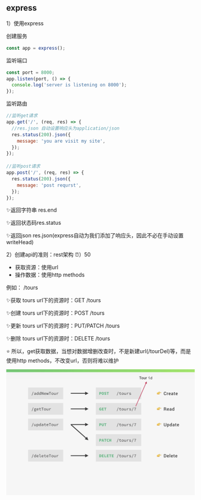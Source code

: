 ## express

1）使用express

创建服务

```javascript
const app = express();
```

监听端口

```javascript
const port = 8000;
app.listen(port, () => {
  console.log('server is listening on 8000');
});
```

监听路由

```javascript
//监听get请求
app.get('/', (req, res) => {
  //res.json 自动设置响应头为application/json
  res.status(200).json({
    message: 'you are visit my site',
  });
});

//监听post请求
app.post('/', (req, res) => {
  res.status(200).json({
    message: 'post requrst',
  });
});
```

✨返回字符串 res.end 

✨返回状态码res.status

✨返回json res.json(express自动为我们添加了响应头，因此不必在手动设置writeHead)



2）创建api的准则：rest架构 ⏰）50

* 获取资源：使用url
* 操作数据：使用http methods

例如： /tours

✨获取 tours url下的资源时：GET /tours

✨创建 tours url下的资源时：POST /tours

✨更新 tours url下的资源时：PUT/PATCH /tours

✨删除 tours url下的资源时：DELETE /tours

⭐️ 所以，get获取数据，当想对数据增删改查时，不是新建url(/tourDel)等，而是使用http methods，不改变url，否则将难以维护

<img src="https://raw.githubusercontent.com/player-404/images/main/%E6%88%AA%E5%B1%8F2021-09-03%20%E4%B8%8B%E5%8D%888.05.39.png" alt="截屏2021-09-03 下午8.05.39" style="zoom:50%;float: left" />



